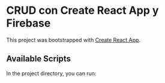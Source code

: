 # CRUD con Create React App y Firebase

This project was bootstrapped with [Create React App](https://github.com/facebook/create-react-app).

## Available Scripts

In the project directory, you can run:
